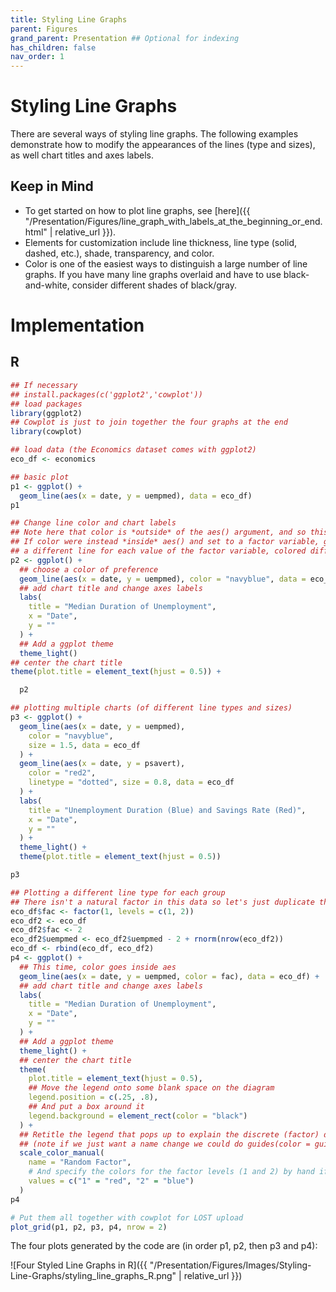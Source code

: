```yaml
---
title: Styling Line Graphs
parent: Figures
grand_parent: Presentation ## Optional for indexing
has_children: false
nav_order: 1
---
```


# Styling Line Graphs

There are several ways of styling line graphs. The following examples demonstrate how to modify the appearances of the lines
(type and sizes), as well chart titles and axes labels.

## Keep in Mind
- To get started on how to plot line graphs, see [here]({{ "/Presentation/Figures/line_graph_with_labels_at_the_beginning_or_end.html" | relative_url }}).
- Elements for customization include line thickness, line type (solid, dashed, etc.), shade, transparency, and color.
- Color is one of the easiest ways to distinguish a large number of line graphs. If you have many line graphs overlaid and have to use black-and-white, consider different shades of black/gray.

# Implementation

## R
```r
## If necessary
## install.packages(c('ggplot2','cowplot'))
## load packages
library(ggplot2)
## Cowplot is just to join together the four graphs at the end
library(cowplot)

## load data (the Economics dataset comes with ggplot2)
eco_df <- economics

## basic plot
p1 <- ggplot() +
  geom_line(aes(x = date, y = uempmed), data = eco_df)
p1

## Change line color and chart labels
## Note here that color is *outside* of the aes() argument, and so this will color the line
## If color were instead *inside* aes() and set to a factor variable, ggplot would create
## a different line for each value of the factor variable, colored differently.
p2 <- ggplot() +
  ## choose a color of preference
  geom_line(aes(x = date, y = uempmed), color = "navyblue", data = eco_df) +
  ## add chart title and change axes labels
  labs(
    title = "Median Duration of Unemployment",
    x = "Date",
    y = ""
  ) +
  ## Add a ggplot theme
  theme_light()
## center the chart title
theme(plot.title = element_text(hjust = 0.5)) +

  p2

## plotting multiple charts (of different line types and sizes)
p3 <- ggplot() +
  geom_line(aes(x = date, y = uempmed),
    color = "navyblue",
    size = 1.5, data = eco_df
  ) +
  geom_line(aes(x = date, y = psavert),
    color = "red2",
    linetype = "dotted", size = 0.8, data = eco_df
  ) +
  labs(
    title = "Unemployment Duration (Blue) and Savings Rate (Red)",
    x = "Date",
    y = ""
  ) +
  theme_light() +
  theme(plot.title = element_text(hjust = 0.5))

p3

## Plotting a different line type for each group
## There isn't a natural factor in this data so let's just duplicate the data and make one up
eco_df$fac <- factor(1, levels = c(1, 2))
eco_df2 <- eco_df
eco_df2$fac <- 2
eco_df2$uempmed <- eco_df2$uempmed - 2 + rnorm(nrow(eco_df2))
eco_df <- rbind(eco_df, eco_df2)
p4 <- ggplot() +
  ## This time, color goes inside aes
  geom_line(aes(x = date, y = uempmed, color = fac), data = eco_df) +
  ## add chart title and change axes labels
  labs(
    title = "Median Duration of Unemployment",
    x = "Date",
    y = ""
  ) +
  ## Add a ggplot theme
  theme_light() +
  ## center the chart title
  theme(
    plot.title = element_text(hjust = 0.5),
    ## Move the legend onto some blank space on the diagram
    legend.position = c(.25, .8),
    ## And put a box around it
    legend.background = element_rect(color = "black")
  ) +
  ## Retitle the legend that pops up to explain the discrete (factor) difference in colors
  ## (note if we just want a name change we could do guides(color = guide_legend(title = 'Random Factor')) instead)
  scale_color_manual(
    name = "Random Factor",
    # And specify the colors for the factor levels (1 and 2) by hand if we like
    values = c("1" = "red", "2" = "blue")
  )
p4

# Put them all together with cowplot for LOST upload
plot_grid(p1, p2, p3, p4, nrow = 2)
```
The four plots generated by the code are (in order p1, p2, then p3 and p4):

![Four Styled Line Graphs in R]({{ "/Presentation/Figures/Images/Styling-Line-Graphs/styling_line_graphs_R.png" | relative_url }})

